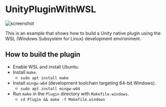 UnityPluginWithWSL
==================

![screenshot](https://i.imgur.com/JbbioDQl.png)

This is an example that shows how to build a Unity native plugin using the WSL
(Windows Subsystem for Linux) development environment.

How to build the plugin
-----------------------

- Enable WSL and install Ubuntu.
- Install `make`.
  - `sudo apt install make`
- Install `mingw-w64` (development toolchain targeting 64-bit Windows).
  - `sudo apt install mingw-w64`
- Run `make` in the `Plugin` directory with `Makefile.windows`.
  - `cd Plugin && make -f Makefile.windows`
